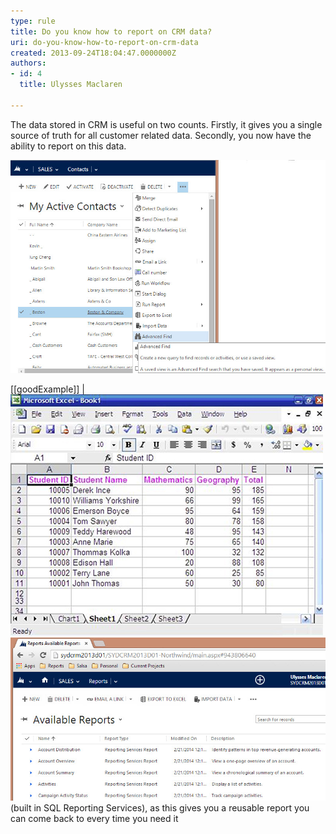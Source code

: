 ```yaml
---
type: rule
title: Do you know how to report on CRM data?
uri: do-you-know-how-to-report-on-crm-data
created: 2013-09-24T18:04:47.0000000Z
authors:
- id: 4
  title: Ulysses Maclaren

---
```


The data stored in CRM is useful on two counts. Firstly, it gives you a single source of truth for all customer related data. Secondly, you now have the ability to report on this data.
 
![Advanced find is the easiest way to filter your data in CRM](CRMAdvancedFind.jpg)

[[goodExample]]
| ![You use Advanced Find | Export to Excel, but you’ll always have to re-create your reports each time you need the information. This is fine if you only need the information for a one off purpose like a quick mail out](report-crm-bad.jpg)
![Better Example - The better way to do it is through CRM 2013 reports](report-crm-good.jpg)(built in SQL Reporting Services), as this gives you a reusable report you can come back to every time you need it
